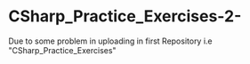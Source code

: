 # CSharp_Practice_Exercises-2-
Due to some problem in uploading in first Repository i.e "CSharp_Practice_Exercises"
